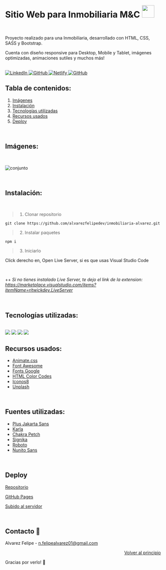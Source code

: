 <a name="readme-top"></a>

# Sitio Web para Inmobiliaria M&C <img src="https://img.icons8.com/stickers/100/000000/land-sales.png" width="40"/>
<br />

<p> Proyecto realizado para una Inmobiliaria, desarrollado con HTML, CSS, SASS y Bootstrap. </p>
<p> Cuenta con diseño responsive para Desktop, Mobile y Tablet, imágenes optimizadas, animaciones sutiles y muchos más! </p>

<br />

<div>  
  <a href="https://www.linkedin.com/in/nfelipealvarez/" target="_blank">
    <img src="https://img.shields.io/badge/linkedin-%230077B5.svg?&style=for-the-badge&logo=linkedin&logoColor=white&color=F08080" alt="LinkedIn"/>
  </a>
  <a href="https://github.com/alvarezfelipedev" target="_blank">
    <img src="https://img.shields.io/badge/github profile-%231877F2.svg?&style=for-the-badge&logo=github&logoColor=white&color=F08080" alt="GitHub"/>
  </a> 
  <a href="https://inmobiliariamyc.netlify.app/" target="_blank">
    <img src="https://img.shields.io/badge/Netlify-F08080?style=for-the-badge&logo=netlify&logoColor=white=F08080" alt="Netlify"/>
  </a>
  <a href="https://alvarezfelipedev.github.io/inmobiliaria-alvarez/" target="_blank">
    <img src="https://img.shields.io/badge/GitHub Pages-%231877F2.svg?&style=for-the-badge&logo=github&logoColor=white&color=F08080" alt="GitHub"/>
  </a> 
</div>


## Tabla de contenidos:

1. [Imágenes](#imágenes)
2. [Instalación](#instalación)
3. [Tecnologías utilizadas](#tecnologías-utilizadas)
4. [Recursos usados](#recursos-usados)
5. [Deploy](#deploy)

<br />

## Imágenes:

<br />

![conjunto](https://user-images.githubusercontent.com/94803906/194731844-2cf58053-13f0-491a-add4-7b3a7c71f05a.svg)

<br />

## Instalación:

<br />

> 1. Clonar repositorio

```
git clone https://github.com/alvarezfelipedev/inmobiliaria-alvarez.git

```

> 2. Instalar paquetes

```
npm i

```

> 3. Iniciarlo

Click derecho en, Open Live Server, si es que usas Visual Studio Code

<br />

++ _Si no tienes instalado Live Server, te dejo el link de la extension: https://marketplace.visualstudio.com/items?itemName=ritwickdey.LiveServer_


<br />

## Tecnologías utilizadas:
<br />
<img src="https://img.shields.io/badge/HTML5-E34F26?style=for-the-badge&logo=html5&logoColor=white" />
<img src="https://img.shields.io/badge/CSS3-1572B6?style=for-the-badge&logo=css3&logoColor=white" />
<img src="https://img.shields.io/badge/Sass-CC6699?style=for-the-badge&logo=sass&logoColor=white" />
<img src="https://img.shields.io/badge/Bootstrap-563D7C?style=for-the-badge&logo=bootstrap&logoColor=white" />

<br />

## Recursos usados:

* [Animate.css](https://animate.style/)
* [Font Awesome](https://fontawesome.com/)
* [Fonts Google](https://fonts.google.com/)
* [HTML Color Codes](https://htmlcolorcodes.com/es/)
* [Iconos8](https://iconos8.es/icons/set/favicon)
* [Unplash](https://unsplash.com/es)


<br />

## Fuentes utilizadas:

* [Plus Jakarta Sans](https://fonts.google.com/specimen/Plus+Jakarta+Sans?query=plus+jakarta)
* [Karla](https://fonts.google.com/specimen/Karla?query=karla)
* [Chakra Petch](https://fonts.google.com/specimen/Chakra+Petch?query=chakra)
* [Signika](https://fonts.google.com/specimen/Signika?query=signi)
* [Roboto](https://fonts.google.com/specimen/Roboto?query=roboto)
* [Nunito Sans](https://fonts.google.com/specimen/Nunito+Sans?query=nunito)

<br />

## Deploy

[Repositorio](https://github.com/alvarezfelipedev/inmobiliaria-Alvarez)

[GitHub Pages](https://alvarezfelipedev.github.io/inmobiliaria-alvarez/)

[Subido al servidor](https://inmobiliariamyc.netlify.app/)

<br />

## Contacto 📧

Alvarez Felipe - n.felipealvarez01@gmail.com


<p align="right"><a href="#readme-top">Volver al principio</a></p>


Gracias por verlo! 🙌
